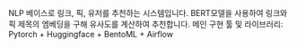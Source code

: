 NLP 베이스로 링크, 픽, 유저를 추천하는 시스템입니다.
BERT모델을 사용하여 링크와 픽 제목의 엠베딩을 구해 유사도를 계산하여 추천합니다.
메인 구현 툴 및 라이브러리: Pytorch + Huggingface + BentoML + Airflow
